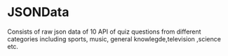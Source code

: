 # JSONData
Consists of raw json data of 10 API of quiz questions from different categories including sports, music, general knowlegde,television ,science etc.
